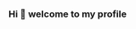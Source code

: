 ### Hi 👋 welcome to my profile

<!--
**SubhaBrataHowlader/SubhaBrataHowlader** is a ✨ _special_ ✨ repository because its `README.md` (this file) appears on your GitHub profile.

Here are some ideas to get you started:

🙋🏻‍♂️ About Me
👁 I'm interested on managing and analyzing data that help decisions-making.
🌱 I’m currently pursuing a Master of Science in Business Analytics at HULT International Business School. Learning and improving my knowledge on machine learning by creating unsupervised and supervised algorithms, data science (Python, R, SQL) and data visualization (Tableau).
📈 I love to learn and improve my skills and knowledge in all the things i'm passionate about.
🕺🏻 I’m looking to collaborate on Finance/business problems using data analysis to help on the decision-making.
📫 Please feel free reach me by sending me an email to : subhabratahow@gmailmail.com or on linkedIn:www.linkedin.com/in/subhabratahowlader
-->



<!--
**SubhaBrataHowlader/SubhaBrataHowlader** is a ✨ _special_ ✨ repository because its `README.md` (this file) appears on your GitHub profile.
-->
